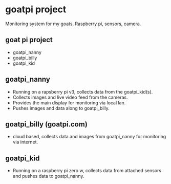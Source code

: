 # goatpi project
Monitoring system for my goats.  Raspberry pi, sensors, camera.

## goat pi project
* goatpi_nanny
* goatpi_billy
* goatpi_kid

## goatpi_nanny
* Running on a rapsberry pi v3, collects data from the goatpi_kid(s).
* Collects images and live video feed from the cameras.
* Provides the main display for monitoring via local lan.
* Pushes images and data along to goatpi_billy.

## goatpi_billy (goatpi.com)
* cloud based, collects data and images from goatpi_nanny for monitoring via internet.

## goatpi_kid
* Running on a raspberry pi zero w, collects data from attached sensors and pushes data to goatpi_nanny.